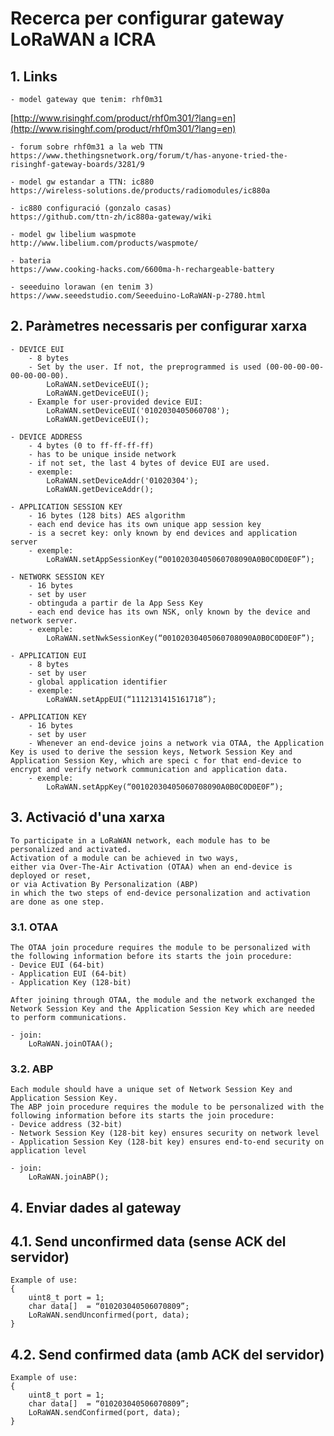 # Recerca per configurar gateway LoRaWAN a ICRA

## 1. Links

	- model gateway que tenim: rhf0m31
[http://www.risinghf.com/product/rhf0m301/?lang=en](http://www.risinghf.com/product/rhf0m301/?lang=en)

	- forum sobre rhf0m31 a la web TTN
	https://www.thethingsnetwork.org/forum/t/has-anyone-tried-the-risinghf-gateway-boards/3281/9

	- model gw estandar a TTN: ic880
	https://wireless-solutions.de/products/radiomodules/ic880a

	- ic880 configuració (gonzalo casas)
	https://github.com/ttn-zh/ic880a-gateway/wiki

	- model gw libelium waspmote
	http://www.libelium.com/products/waspmote/

	- bateria
	https://www.cooking-hacks.com/6600ma-h-rechargeable-battery

	- seeeduino lorawan (en tenim 3)
	https://www.seeedstudio.com/Seeeduino-LoRaWAN-p-2780.html


## 2. Paràmetres necessaris per configurar xarxa
	- DEVICE EUI
		- 8 bytes
		- Set by the user. If not, the preprogrammed is used (00-00-00-00-00-00-00-00).
			LoRaWAN.setDeviceEUI();
			LoRaWAN.getDeviceEUI();
		- Example for user-provided device EUI:
			LoRaWAN.setDeviceEUI('0102030405060708');
			LoRaWAN.getDeviceEUI();

	- DEVICE ADDRESS
		- 4 bytes (0 to ff-ff-ff-ff)
		- has to be unique inside network
		- if not set, the last 4 bytes of device EUI are used.
		- exemple:
			LoRaWAN.setDeviceAddr('01020304');
			LoRaWAN.getDeviceAddr();

	- APPLICATION SESSION KEY
		- 16 bytes (128 bits) AES algorithm
		- each end device has its own unique app session key
		- is a secret key: only known by end devices and application server
		- exemple:
			LoRaWAN.setAppSessionKey(“00102030405060708090A0B0C0D0E0F”);

	- NETWORK SESSION KEY
		- 16 bytes
		- set by user
		- obtinguda a partir de la App Sess Key
		- each end device has its own NSK, only known by the device and network server.
		- exemple:
			LoRaWAN.setNwkSessionKey(“00102030405060708090A0B0C0D0E0F”);

	- APPLICATION EUI
		- 8 bytes
		- set by user
		- global application identifier
		- exemple:
			LoRaWAN.setAppEUI(“1112131415161718”);

	- APPLICATION KEY
		- 16 bytes
		- set by user
		- Whenever an end-device joins a network via OTAA, the Application Key is used to derive the session keys, Network Session Key and Application Session Key, which are speci c for that end-device to encrypt and verify network communication and application data.
		- exemple:
			LoRaWAN.setAppKey(“00102030405060708090A0B0C0D0E0F”);

## 3. Activació d'una xarxa
	To participate in a LoRaWAN network, each module has to be personalized and activated.
	Activation of a module can be achieved in two ways, 
	either via Over-The-Air Activation (OTAA) when an end-device is deployed or reset, 
	or via Activation By Personalization (ABP) 
	in which the two steps of end-device personalization and activation are done as one step.

### 3.1. OTAA
	The OTAA join procedure requires the module to be personalized with the following information before its starts the join procedure:
	- Device EUI (64-bit)
	- Application EUI (64-bit)
	- Application Key (128-bit)

	After joining through OTAA, the module and the network exchanged the Network Session Key and the Application Session Key which are needed to perform communications.

	- join:
		LoRaWAN.joinOTAA();

### 3.2. ABP
	Each module should have a unique set of Network Session Key and Application Session Key.
	The ABP join procedure requires the module to be personalized with the following information before its starts the join procedure:
	- Device address (32-bit)
	- Network Session Key (128-bit key) ensures security on network level
	- Application Session Key (128-bit key) ensures end-to-end security on application level

	- join:
		LoRaWAN.joinABP();

## 4. Enviar dades al gateway

## 4.1. Send unconfirmed data (sense ACK del servidor)
	Example of use:
	{
		uint8_t port = 1;
		char data[]  = “010203040506070809”;
		LoRaWAN.sendUnconfirmed(port, data);
	}
	
## 4.2. Send confirmed data (amb ACK del servidor)
	Example of use:
	{
		uint8_t port = 1;
		char data[]  = “010203040506070809”;
		LoRaWAN.sendConfirmed(port, data);
	}
